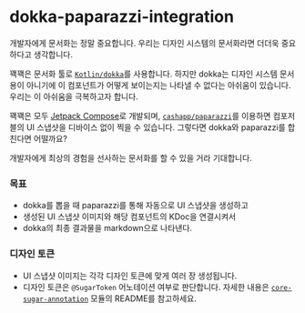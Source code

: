 # dokka-paparazzi-integration

개발자에게 문서화는 정말 중요합니다. 우리는 디자인 시스템의 문서화라면 더더욱 중요하다고 생각합니다.

꽥꽥은 문서화 툴로 [`Kotlin/dokka`](https://github.com/Kotlin/dokka)를 사용합니다. 하지만 dokka는 디자인 시스템 문서용이 아니기에 이 컴포넌트가 어떻게 보이는지는 나타낼 수 없다는 아쉬움이 있습니다. 우리는 이 아쉬움을 극복하고자 합니다.

꽥꽥은 모두 [Jetpack Compose](https://developer.android.com/jetpack/compose)로 개발되며, [`cashapp/paparazzi`](https://github.com/cashapp/paparazzi)를 이용하면 컴포저블의 UI 스냅샷을 디바이스 없이 찍을 수 있습니다. 그렇다면 dokka와 paparazzi를 합친다면 어떨까요?

개발자에게 최상의 경험을 선사하는 문서화를 할 수 있을 거라 기대합니다.

### 목표

- dokka를 뽑을 때 paparazzi를 통해 자동으로 UI 스냅샷을 생성하고
- 생성된 UI 스냅샷 이미지와 해당 컴포넌트의 KDoc을 연결시켜서
- dokka의 최종 결과물을 markdown으로 나타낸다.

### 디자인 토큰

- UI 스냅샷 이미지는 각각 디자인 토큰에 맞게 여러 장 생성됩니다.
- 디자인 토큰은 `@SugarToken` 어노테이션 여부로 판단합니다. 자세한 내용은 [`core-sugar-annotation`](../core-sugar-annotation) 모듈의 README를 참고하세요.
